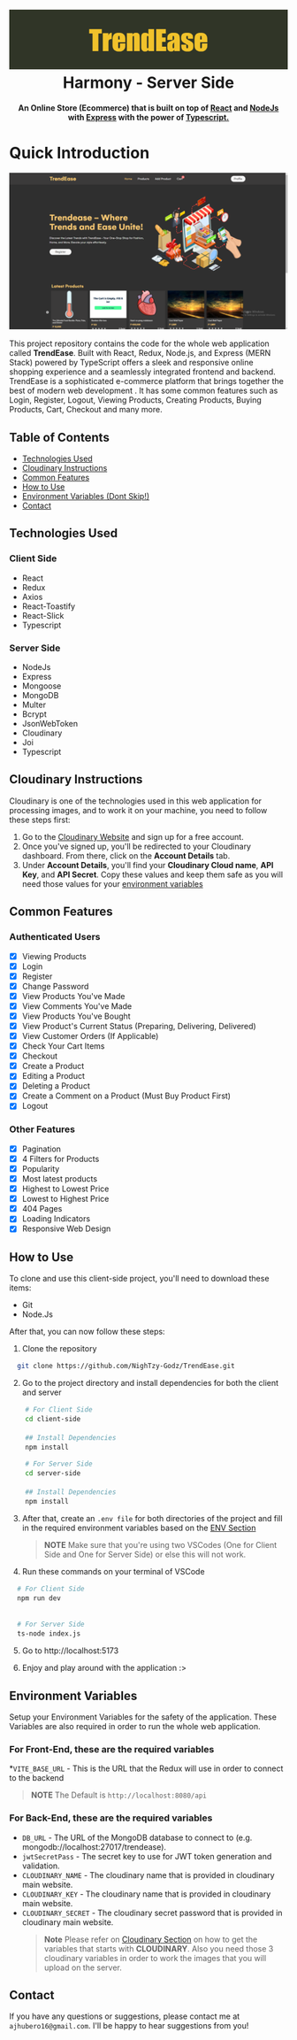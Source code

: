 <h1 align="center">
<br>
<img src="https://raw.githubusercontent.com/NighTzy-Godz/TrendEase/master/client-side/src/assets/img/github_banner.png">
<br>
  Harmony - Server Side
<br>
</h1>

<h4 align="center">An Online Store (Ecommerce) that is built on top of <a href="https://react.dev" target="_blank">React</a> and <a href="https://nodejs.org/en"> NodeJs </a> with <a href="https://expressjs.com">Express</a> with the power of <a href="https://www.typescriptlang.org">Typescript.</a></h4>

# Quick Introduction

<img src="https://raw.githubusercontent.com/NighTzy-Godz/TrendEase/master/client-side/src/assets/img/trendease_home.png">

This project repository contains the code for the whole web application called **TrendEase**. Built with React, Redux, Node.js, and Express (MERN Stack) powered by TypeScript offers a sleek and responsive online shopping experience and a seamlessly integrated frontend and backend. TrendEase is a sophisticated e-commerce platform that brings together the best of modern web development . It has some common features such as Login, Register, Logout, Viewing Products, Creating Products, Buying Products, Cart, Checkout and many more.

## Table of Contents

- [Technologies Used](#technologies-used)
- [Cloudinary Instructions](#cloudinary-instructions)
- [Common Features](#common-features)
- [How to Use](#how-to-use)
- [Environment Variables (Dont Skip!)](#environment-variables)
- [Contact](#contact)

## Technologies Used

### Client Side

- React
- Redux
- Axios
- React-Toastify
- React-Slick
- Typescript

### Server Side

- NodeJs
- Express
- Mongoose
- MongoDB
- Multer
- Bcrypt
- JsonWebToken
- Cloudinary
- Joi
- Typescript

## Cloudinary Instructions

Cloudinary is one of the technologies used in this web application for processing images, and to work it on your machine, you need to follow these steps first:

1. Go to the [Cloudinary Website](https://cloudinary.com) and sign up for a free account.
2. Once you've signed up, you'll be redirected to your Cloudinary dashboard. From there, click on the **Account Details** tab.
3. Under **Account Details**, you'll find your **Cloudinary Cloud name**, **API Key**, and **API Secret**. Copy these values and keep them safe as you will need those values for your [environment variables](#environment-variables)

## Common Features

### Authenticated Users

- [x] Viewing Products
- [x] Login
- [x] Register
- [x] Change Password
- [x] View Products You've Made
- [x] View Comments You've Made
- [x] View Products You've Bought
- [x] View Product's Current Status (Preparing, Delivering, Delivered)
- [x] View Customer Orders (If Applicable)
- [x] Check Your Cart Items
- [x] Checkout
- [x] Create a Product
- [x] Editing a Product
- [x] Deleting a Product
- [x] Create a Comment on a Product (Must Buy Product First)
- [x] Logout

### Other Features

- [x] Pagination
- [x] 4 Filters for Products
- [x] Popularity
- [x] Most latest products
- [x] Highest to Lowest Price
- [x] Lowest to Highest Price
- [x] 404 Pages
- [x] Loading Indicators
- [x] Responsive Web Design

## How to Use

To clone and use this client-side project, you'll need to download these items:

- Git
- Node.Js

After that, you can now follow these steps:

1. Clone the repository

```bash
  git clone https://github.com/NighTzy-Godz/TrendEase.git

```

2. Go to the project directory and install dependencies for both the client and server

```bash
    # For Client Side
    cd client-side

    ## Install Dependencies
    npm install
```

```bash
    # For Server Side
    cd server-side

    ## Install Dependencies
    npm install
```

3. After that, create an `.env file` for both directories of the project and fill in the required environment variables based on the [ENV Section](#environment-variables)

   > **NOTE**
   > Make sure that you're using two VSCodes (One for Client Side and One for Server Side) or else this will not work.

4. Run these commands on your terminal of VSCode

```bash
  # For Client Side
  npm run dev
```

```bash

  # For Server Side
  ts-node index.js
```

5. Go to http://localhost:5173

6. Enjoy and play around with the application :>

## Environment Variables

Setup your Environment Variables for the safety of the application. These Variables are also required in order to run the whole web application.

### For Front-End, these are the required variables

\*`VITE_BASE_URL` - This is the URL that the Redux will use in order to connect to the backend

> **NOTE**
> The Default is `http://localhost:8080/api`

### For Back-End, these are the required variables

- `DB_URL` - The URL of the MongoDB database to connect to (e.g. mongodb://localhost:27017/trendease).
- `jwtSecretPass` - The secret key to use for JWT token generation and validation.
- `CLOUDINARY_NAME` - The cloudinary name that is provided in cloudinary main website.
- `CLOUDINARY_KEY` - The cloudinary name that is provided in cloudinary main website.
- `CLOUDINARY_SECRET` - The cloudinary secret password that is provided in cloudinary main website.
  > **Note**
  > Please refer on [Cloudinary Section](#cloudinary-instructions) on how to get the variables that starts with **CLOUDINARY**. Also you need those 3 cloudinary variables in order to work the images that you will upload on the server.

## Contact

If you have any questions or suggestions, please contact me at `ajhubero16@gmail.com`. I'll be happy to hear suggestions from you!
